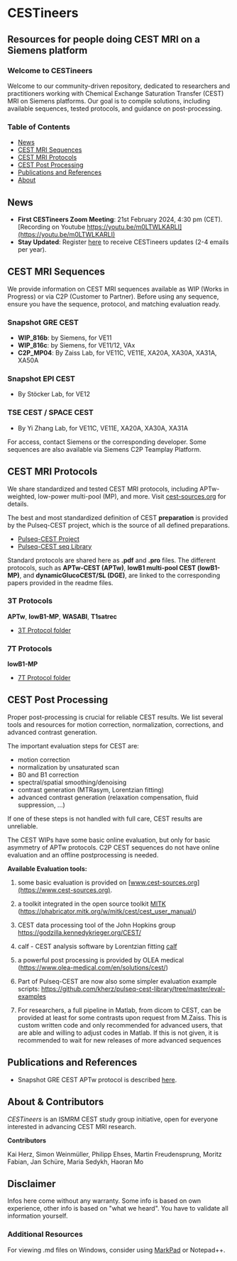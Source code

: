 # CESTineers

## Resources for people doing CEST MRI on a Siemens platform

### Welcome to CESTineers
Welcome to our community-driven repository, dedicated to researchers and practitioners working with Chemical Exchange Saturation Transfer (CEST) MRI on Siemens platforms. Our goal is to compile solutions, including available sequences, tested protocols, and guidance on post-processing.

### Table of Contents
- [News](#news)
- [CEST MRI Sequences](#cest-mri-sequences)
- [CEST MRI Protocols](#cest-mri-protocols)
- [CEST Post Processing](#cest-post-processing)
- [Publications and References](#publications-and-references)
- [About](#about--contributors)

## News
- **First CESTineers Zoom Meeting**: 21st February 2024, 4:30 pm (CET). [Recording on Youtube https://youtu.be/m0LTWLKARLI](https://youtu.be/m0LTWLKARLI)
- **Stay Updated**: Register [here](https://forms.gle/d2gtuLn5xvVgeAZY8) to receive CESTineers updates (2-4 emails per year).

## CEST MRI Sequences
We provide information on CEST MRI sequences available as WIP (Works in Progress) or via C2P (Customer to Partner). Before using any sequence, ensure you have the sequence, protocol, and matching evaluation ready. 

### Snapshot GRE CEST
- **WIP_816b**: by Siemens, for VE11 
- **WIP_816c**: by Siemens, for VE11/12, VAx 
- **C2P_MP04**: By Zaiss Lab, for VE11C, VE11E, XA20A, XA30A, XA31A, XA50A
### Snapshot EPI CEST
- By Stöcker Lab, for VE12

### TSE CEST / SPACE CEST
- By Yi Zhang Lab, for VE11C, VE11E, XA20A, XA30A, XA31A

For access, contact Siemens or the corresponding developer. Some sequences are also available via Siemens C2P Teamplay Platform.

## CEST MRI Protocols
We share standardized and tested CEST MRI protocols, including APTw-weighted, low-power multi-pool (MP), and more. Visit [cest-sources.org](http://cest-sources.org/doku.php?id=standard_cest_protocols) for details.

The best and most standardized definition of CEST **preparation** is provided by the Pulseq-CEST project, which is the source of all defined preparations.

- [Pulseq-CEST Project](https://pulseq-cest.github.io/)
- [Pulseq-CEST seq Library](https://github.com/kherz/pulseq-cest-library/tree/master/seq-library)

Standard protocols are shared here as **.pdf** and **.pro** files. The different protocols, such as **APTw-CEST (APTw)**, **lowB1 multi-pool CEST (lowB1-MP)**, and **dynamicGlucoCEST/SL (DGE)**, are linked to the corresponding papers provided in the readme files.

### 3T Protocols
**APTw**, **lowB1-MP**, **WASABI**, **T1satrec**
- [3T Protocol folder](prot/3T/)

### 7T Protocols
**lowB1-MP**
- [7T Protocol folder](prot/7T/)

## CEST Post Processing
Proper post-processing is crucial for reliable CEST results. We list several tools and resources for motion correction, normalization, corrections, and advanced contrast generation.

The important evaluation steps for CEST are:
 - motion correction
 - normalization by unsaturated scan
 - B0 and B1 correction
 - spectral/spatial smoothing/denoising
 - contrast generation (MTRasym, Lorentzian fitting)
 - advanced contrast generation (relaxation compensation, fluid suppression, ...)
 
 If one of these steps is not handled with full care, CEST results are unreliable.

The CEST WIPs have some basic online evaluation, but only for  basic asymmetry of APTw protocols.
C2P CEST sequences do not have online evaluation and an offline postprocessing is needed.

**Available Evaluation tools:**

 1. some basic evaluation is provided on [www.cest-sources.org](https://www.cest-sources.org).
 
 2. a toolkit integrated in the open source toolkit [MITK](https://www.mitk.org/wiki/The_Medical_Imaging_Interaction_Toolkit_(MITK))
    (https://phabricator.mitk.org/w/mitk/cest/cest_user_manual/)
 3.  CEST data processing tool of the John Hopkins group https://godzilla.kennedykrieger.org/CEST/  

 4. calf - CEST analysis software by Lorentzian fitting  [calf](https://github.com/MPR-UKD/calf)
 
 5. a powerful post processing is provided by OLEA medical (https://www.olea-medical.com/en/solutions/cest/)
    
 7. Part of Pulseq-CEST are now also some simpler evaluation example scripts:  https://github.com/kherz/pulseq-cest-library/tree/master/eval-examples
 
 8. For researchers, a full pipeline in Matlab, from dicom to CEST, can be provided at least for some contrasts upon request from M.Zaiss.
 This is custom written code and only recommended for advanced users, that are able and willing to adjust codes in Matlab.
 If this is not given, it is recommended to wait for new releases of more advanced sequences

## Publications and References
- Snapshot GRE CEST APTw protocol is described [here](https://arxiv.org/abs/2207.00261).

## About & Contributors
*CESTineers* is an ISMRM CEST study group initiative, open for everyone interested in advancing CEST MRI research.

**Contributors**

Kai Herz,
Simon Weinmüller,
Philipp Ehses,
Martin Freudensprung,
Moritz Fabian,
Jan Schüre,
Maria Sedykh,
Haoran Mo

## Disclaimer
Infos here come without any warranty. Some info is based on own experience, other info is based on "what we heard". You have to validate all information yourself.


### Additional Resources
For viewing .md files on Windows, consider using [MarkPad](https://www.microsoft.com/en-us/p/markpad/9wzdncrdcfsb) or Notepad++.
